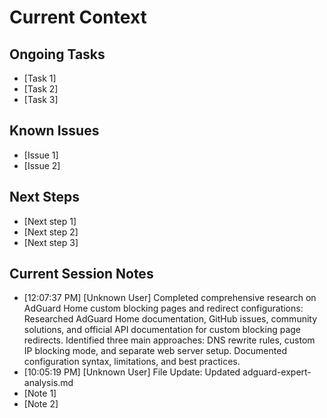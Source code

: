 # Current Context

## Ongoing Tasks
- [Task 1]
- [Task 2]
- [Task 3]

## Known Issues
- [Issue 1]
- [Issue 2]

## Next Steps
- [Next step 1]
- [Next step 2]
- [Next step 3]

## Current Session Notes

- [12:07:37 PM] [Unknown User] Completed comprehensive research on AdGuard Home custom blocking pages and redirect configurations: Researched AdGuard Home documentation, GitHub issues, community solutions, and official API documentation for custom blocking page redirects. Identified three main approaches: DNS rewrite rules, custom IP blocking mode, and separate web server setup. Documented configuration syntax, limitations, and best practices.
- [10:05:19 PM] [Unknown User] File Update: Updated adguard-expert-analysis.md
- [Note 1]
- [Note 2]
